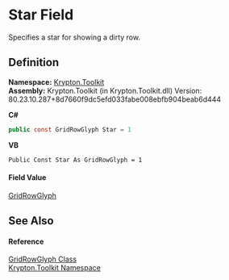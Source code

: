 # Star Field


Specifies a star for showing a dirty row.



## Definition
**Namespace:** <a href="79d2eac2-21f4-54ff-7552-b20c33c30600.md">Krypton.Toolkit</a>  
**Assembly:** Krypton.Toolkit (in Krypton.Toolkit.dll) Version: 80.23.10.287+8d7660f9dc5efd033fabe008ebfb904beab6d444

**C#**
``` C#
public const GridRowGlyph Star = 1
```
**VB**
``` VB
Public Const Star As GridRowGlyph = 1
```



#### Field Value
<a href="4ca947ca-1a45-ba67-3c9a-493d05613097.md">GridRowGlyph</a>

## See Also


#### Reference
<a href="4ca947ca-1a45-ba67-3c9a-493d05613097.md">GridRowGlyph Class</a>  
<a href="79d2eac2-21f4-54ff-7552-b20c33c30600.md">Krypton.Toolkit Namespace</a>  

